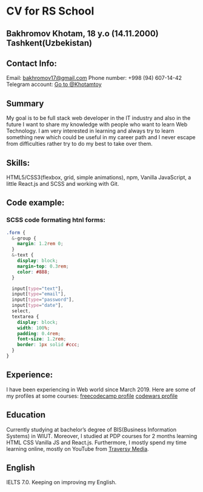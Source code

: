 # CV for RS School

## Bakhromov Khotam, 18 y.o (14.11.2000) Tashkent(Uzbekistan)

## Contact Info:
Email: bakhromov17@gmail.com
Phone number: +998 (94) 607-14-42
Telegram account: [Go to @Khotamtoy](https://t.me/khotamtoy)

## Summary
My goal is to be full stack web developer in the IT industry and also in the future I want to share my knowledge with people who want to learn Web Technology. I am very interested in learning and always try to learn something new which could be useful in my career path and I never escape from difficulties rather try to do my best to take over them.

## Skills:
HTML5/CSS3(flexbox, grid, simple animations), npm, Vanilla JavaScript, a little React.js and SCSS and working with Git.

## Code example:
### SCSS code formating htnl forms:
```scss
.form {
  &-group {
    margin: 1.2rem 0;
  }
  &-text {
    display: block;
    margin-top: 0.3rem;
    color: #888;
  }

  input[type="text"],
  input[type="email"],
  input[type="password"],
  input[type="date"],
  select,
  textarea {
    display: block;
    width: 100%;
    padding: 0.4rem;
    font-size: 1.2rem;
    border: 1px solid #ccc;
  }
}

```

## Experience:
I have been experiencing in Web world since March 2019. Here are some of my profiles at some courses:
[freecodecamp profile](https://www.freecodecamp.org/khotam)
[codewars profile](https://www.codewars.com/users/JS_Dev2019)

## Education
Currently studying at bachelor’s degree of BIS(Business Information Systems) in WIUT. Moreover, I studied at PDP courses for 2 months learning HTML CSS Vanilla JS and React.js. Furthermore, I mostly spend my time learning online, mostly on YouTube from [Traversy Media](https://www.youtube.com/user/TechGuyWeb).

## English
IELTS 7.0. Keeping on improving my English.




